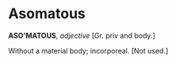 # Asomatous

**ASO'MATOUS**, _adjective_ \[Gr. priv and body.\]

Without a material body; incorporeal. \[Not used.\]